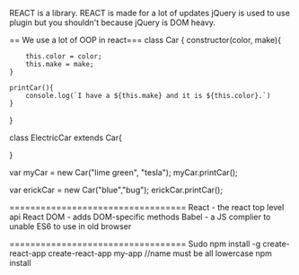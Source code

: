 REACT is a library.
REACT is made for a lot of updates
jQuery is used to use plugin but you shouldn't because jQuery is DOM heavy.

== We use a lot of OOP in react===
class Car {
	constructor(color, make){

		this.color = color;
		this.make = make;
	}

	printCar(){
		console.log(`I have a ${this.make} and it is ${this.color}.`)
	}
}

class ElectricCar extends Car{
	
}

var myCar = new Car("lime green", "tesla");
myCar.printCar();

var erickCar = new Car("blue","bug");
erickCar.printCar();

==================================
React - the react top level api
React DOM - adds DOM-specific methods
Babel - a JS complier to unable ES6 to use in old browser

==================================
Sudo npm install -g create-react-app
create-react-app my-app  //name must be all lowercase
npm install